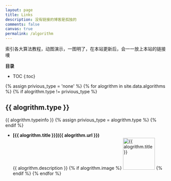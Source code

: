 ```yaml
---
layout: page
title: Links
description: 没有链接的博客是孤独的
comments: false
canvas: true
permalink: /algorithm
---
```


索引各大算法教程，动图演示，一图明了，在本站更新后，会一一放上本站的链接噢

**目录**

* TOC
{:toc}

{% assign privious_type = 'none' %}
{% for alogrithm in site.data.algorithms %}
{% if alogrithm.type != privious_type %}
## {{ alogrithm.type }}
{{ alogrithm.typeinfo }}
{% assign privious_type = alogrithm.type %}
{% endif %}
* **[{{ alogrithm.title }}]({{ alogrithm.url }})**  
    {{ alogrithm.description }}
{% if alogrithm.image %}
    <img src="{{ alogrithm.image }}" alt="{{ alogrithm.title }}" height="100px"/>
{% endif %}
{% endfor %}
